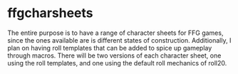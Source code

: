 # ffgcharsheets
The entire purpose is to have a range of character sheets for FFG games, since the ones available are is different states of construction. Additionally, I plan on having roll templates that can be added to spice up gameplay through macros. There will be two versions of each character sheet, one using the roll templates, and one using the default roll mechanics of roll20.
